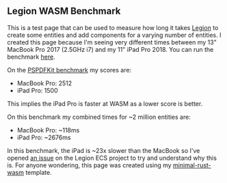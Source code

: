## Legion WASM Benchmark

This is a test page that can be used to measure how long it takes
[Legion](https://github.com/tomGillen/legion) to create some entities and add
components for a varying number of entities. I created this page because I'm
seeing very different times between my 13" MacBook Pro 2017 (2.5GHz i7) and my
11" iPad Pro 2018. You can run the benchmark
[here](https://tuzz.github.io/legion-ecs-wasm-benchmark/).

On the [PSPDFKit benchmark](https://pspdfkit.com/webassembly-benchmark/) my
scores are:

- MacBook Pro: 2512
- iPad Pro: 1500

This implies the iPad Pro is faster at WASM as a lower score is better.

On this benchmark my combined times for ~2 million entities are:

- MacBook Pro: ~118ms
- iPad Pro: ~2676ms

In this benchmark, the iPad is ~23x slower than the MacBook so I've opened [an
issue](https://github.com/TomGillen/legion/issues/158) on the Legion ECS
project to try and understand why this is. For anyone wondering, this page was
created using my [minimal-rust-wasm](https://github.com/tuzz/minimal-rust-wasm)
template.
